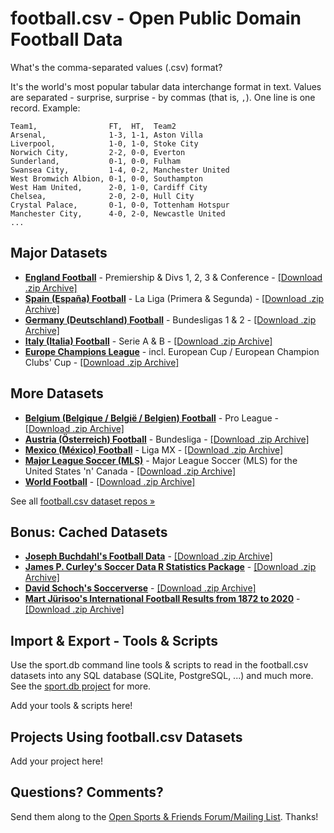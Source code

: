 

# football.csv - Open Public Domain Football Data



What's the comma-separated values (.csv) format?

It's the world's most popular tabular data interchange format in text.
Values are separated - surprise, surprise - by commas (that is, `,`).
One line is one record. Example:

```
Team1,                FT,  HT,  Team2
Arsenal,              1-3, 1-1, Aston Villa
Liverpool,            1-0, 1-0, Stoke City
Norwich City,         2-2, 0-0, Everton
Sunderland,           0-1, 0-0, Fulham
Swansea City,         1-4, 0-2, Manchester United
West Bromwich Albion, 0-1, 0-0, Southampton
West Ham United,      2-0, 1-0, Cardiff City
Chelsea,              2-0, 2-0, Hull City
Crystal Palace,       0-1, 0-0, Tottenham Hotspur
Manchester City,      4-0, 2-0, Newcastle United 
...
```


## Major Datasets 

-	[**England Football**](https://github.com/footballcsv/england)     - Premiership & Divs 1, 2, 3 & Conference - [[Download .zip Archive]](https://github.com/footballcsv/england/archive/master.zip)
-	[**Spain (España) Football**](https://github.com/footballcsv/espana)  	   - La Liga (Primera & Segunda)  - [[Download .zip Archive]](https://github.com/footballcsv/espana/archive/master.zip)
-	[**Germany (Deutschland) Football**](https://github.com/footballcsv/deutschland)      - Bundesligas 1 & 2  - [[Download .zip Archive]](https://github.com/footballcsv/deutschland/archive/master.zip)
-	[**Italy (Italia) Football**](https://github.com/footballcsv/italy)       - Serie A & B  - [[Download .zip Archive]](https://github.com/footballcsv/italy/archive/master.zip)
-  [**Europe Champions League**](https://github.com/footballcsv/europe-champions-league)     -  incl. European Cup / European Champion Clubs' Cup  - [[Download .zip Archive]](https://github.com/footballcsv/europe-champions-league/archive/master.zip)

## More Datasets

-	[**Belgium (Belgique / België / Belgien) Football**](https://github.com/footballcsv/belgium)     - Pro League  - [[Download .zip Archive]](https://github.com/footballcsv/belgium/archive/master.zip)
-  [**Austria (Österreich) Football**](https://github.com/footballcsv/austria)    - Bundesliga - [[Download .zip Archive]](https://github.com/footballcsv/austria/archive/master.zip)
-  [**Mexico (México) Football**](https:://github.com/footballcsv/mexico)  -  Liga MX - [[Download .zip Archive]](https://github.com/footballcsv/mexico/archive/master.zip)
-  [**Major League Soccer (MLS)**](https://github.com/footballcsv/major-league-soccer) -  Major League Soccer (MLS) for the United States 'n' Canada   - [[Download .zip Archive]](https://github.com/footballcsv/major-league-soccer/archive/master.zip)
-	[**World Football**](https://github.com/footballcsv/world)  - [[Download .zip Archive]](https://github.com/footballcsv/world/archive/master.zip)   


See all [football.csv dataset repos »](https://github.com/footballcsv)



## Bonus: Cached Datasets

-  [**Joseph Buchdahl's Football Data**](https://github.com/footballcsv/cache.footballdata)  - [[Download .zip Archive]](https://github.com/footballcsv/cache.footballdata/archive/master.zip)
-	[**James P. Curley's Soccer Data R Statistics Package**](https://github.com/footballcsv/cache.soccerdata)  - [[Download .zip Archive]](https://github.com/footballcsv/cache.soccerdata/archive/master.zip)
-  [**David Schoch's Soccerverse**](https://github.com/footballcsv/cache.soccerverse)  - [[Download .zip Archive]](https://github.com/footballcsv/cache.soccerverse/archive/master.zip)
-	[**Mart Jürisoo's International Football Results from 1872 to 2020**](https://github.com/footballcsv/cache.internationals) - [[Download .zip Archive]](https://github.com/footballcsv/cache.internationals/archive/master.zip)



## Import & Export - Tools & Scripts

Use the sport.db command line tools & scripts
to read in the football.csv datasets into any SQL database (SQLite, PostgreSQL, ...)
and much more.
See the [sport.db project](http://sportdb.github.io) for more.


Add your tools & scripts here!




## Projects Using football.csv Datasets

Add your project here!



## Questions? Comments?

Send them along to the
[Open Sports & Friends Forum/Mailing List](http://groups.google.com/group/opensport).
Thanks!
